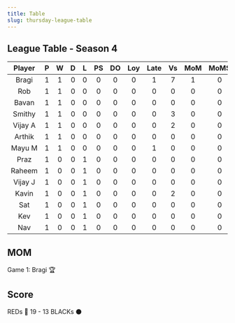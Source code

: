 ```yaml
---
title: Table
slug: thursday-league-table
---
```


## League Table - Season 4

**Player**|**P**|**W**|**D**|**L**|**PS**|**DO**|**Loy**|**Late**|**Vs**|**MoM**|**MoMS**|**Tot**|**Ave**
:-----:|:-----:|:-----:|:-----:|:-----:|:-----:|:-----:|:-----:|:-----:|:-----:|:-----:|:-----:|:-----:|:-----:
Bragi|1|1|0|0|0|0|0|1|7|1|0|6|6
Rob|1|1|0|0|0|0|0|0|0|0|0|4|4
Bavan|1|1|0|0|0|0|0|0|0|0|0|4|4
Smithy|1|1|0|0|0|0|0|0|3|0|0|4|4
Vijay A|1|1|0|0|0|0|0|0|2|0|0|4|4
Arthik|1|1|0|0|0|0|0|0|0|0|0|4|4
Mayu M|1|1|0|0|0|0|0|1|0|0|0|3|3
Praz|1|0|0|1|0|0|0|0|0|0|0|1|1
Raheem|1|0|0|1|0|0|0|0|0|0|0|1|1
Vijay J|1|0|0|1|0|0|0|0|0|0|0|1|1
Kavin|1|0|0|1|0|0|0|0|2|0|0|1|1
Sat|1|0|0|1|0|0|0|0|0|0|0|1|1
Kev|1|0|0|1|0|0|0|0|0|0|0|1|1
Nav|1|0|0|1|0|0|0|0|0|0|0|1|1

## MOM 

Game 1: Bragi 🏆


## Score

REDs 🔴 19 - 13 BLACKs ⚫️



